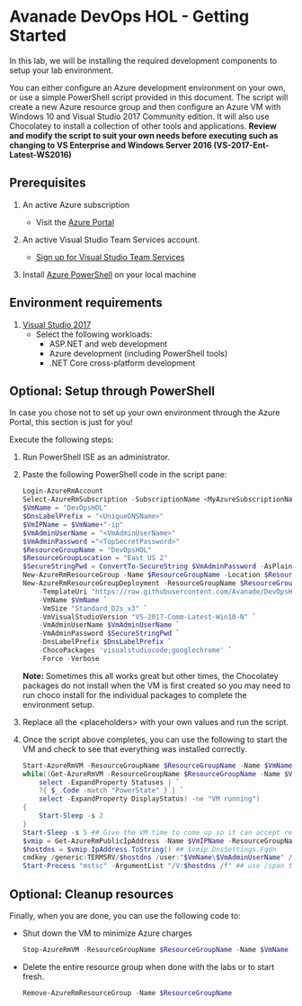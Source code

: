 # Avanade DevOps HOL - Getting Started

In this lab, we will be installing the required development components to setup your lab environment.

You can either configure an Azure development environment on your own, or use a simple PowerShell script provided in this document. The script will create a new Azure resource group and then configure an Azure VM with Windows 10 and Visual Studio 2017 Community edition. It will also use Chocolatey to install a collection of other tools and applications. **Review and modify the script to suit your own needs before executing such as changing to VS Enterprise and Windows Server 2016 (VS-2017-Ent-Latest-WS2016)**

## Prerequisites

1. An active Azure subscription
   - Visit the [Azure Portal](https://portal.azure.com)

1. An active Visual Studio Team Services account.
   - [Sign up for Visual Studio Team Services](https://www.visualstudio.com/en-us/docs/setup-admin/team-services/sign-up-for-visual-studio-team-services)

1. Install [Azure PowerShell](https://docs.microsoft.com/nl-nl/powershell/azure/install-azurerm-ps) on your local machine

## Environment requirements

1. [Visual Studio 2017](http://go.microsoft.com/fwlink/?LinkId=517106)
   - Select the following workloads:
     - ASP.NET and web development
     - Azure development (including PowerShell tools)
     - .NET Core cross-platform development

## Optional: Setup through PowerShell

In case you chose not to set up your own environment through the Azure Portal, this section is just for you!

Execute the following steps:

1. Run PowerShell ISE as an administrator.

1. Paste the following PowerShell code in the script pane:

    ```PowerShell
    Login-AzureRmAccount
    Select-AzureRmSubscription -SubscriptionName <MyAzureSubscriptionName>
    $VmName = "DevOpsHOL"
    $DnsLabelPrefix = "<UniqueDNSName>"
    $VmIPName = $VmName+"-ip"
    $VmAdminUserName = "<VmAdminUserName>"
    $VmAdminPassword ="<TopSecretPassword>"
    $ResourceGroupName = "DevOpsHOL"
    $ResourceGroupLocation = "East US 2"
    $SecureStringPwd = ConvertTo-SecureString $VmAdminPassword -AsPlainText -Force
    New-AzureRmResourceGroup -Name $ResourceGroupName -Location $ResourceGroupLocation -Verbose -Force
    New-AzureRmResourceGroupDeployment -ResourceGroupName $ResourceGroupName `
        -TemplateUri "https://raw.githubusercontent.com/Avanade/DevOpsHOL/master/azure-rm/azuredeploy.json" `
        -VmName $VmName `
        -VmSize "Standard_D2s_v3" `
        -VmVisualStudioVersion "VS-2017-Comm-Latest-Win10-N" `
        -VmAdminUserName $VmAdminUserName `
        -VmAdminPassword $SecureStringPwd `
        -DnsLabelPrefix $DnsLabelPrefix `
        -ChocoPackages 'visualstudiocode;googlechrome' `
        -Force -Verbose
    ```

    **Note:** Sometimes this all works great but other times, the Chocolatey packages do not install when the VM is first created so you may need to run choco install for the individual packages to complete the environment setup.

1. Replace all the \<placeholders\> with your own values and run the script.

1. Once the script above completes, you can use the following to start the VM and check to see that everything was installed correctly.

    ```PowerShell
    Start-AzureRmVM -ResourceGroupName $ResourceGroupName -Name $VmName
    while((Get-AzureRmVM -ResourceGroupName $ResourceGroupName -Name $VmName -Status | `
        select -ExpandProperty Statuses | `
        ?{ $_.Code -match "PowerState" } | `
        select -ExpandProperty DisplayStatus) -ne "VM running")
    {
        Start-Sleep -s 2
    }
    Start-Sleep -s 5 ## Give the VM time to come up so it can accept remote requests
    $vmip = Get-AzureRmPublicIpAddress -Name $VmIPName -ResourceGroupName $ResourceGroupName
    $hostdns = $vmip.IpAddress.ToString() ## $vmip.DnsSettings.Fqdn
    cmdkey /generic:TERMSRV/$hostdns /user:"$VmName\$VmAdminUserName" /pass:$VmAdminPassword
    Start-Process "mstsc" -ArgumentList "/V:$hostdns /f" ## use /span to use both monitors
    ```

## Optional: Cleanup resources

Finally, when you are done, you can use the following code to:

- Shut down the VM to minimize Azure charges
    ```PowerShell
    Stop-AzureRmVM -ResourceGroupName $ResourceGroupName -Name $VmName -Force
    ```
- Delete the entire resource group when done with the labs or to start fresh.
    ```PowerShell
    Remove-AzureRmResourceGroup -Name $ResourceGroupName
    ```